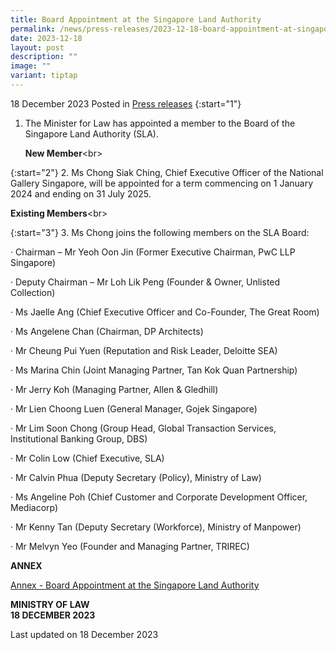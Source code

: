 ```yaml
---
title: Board Appointment at the Singapore Land Authority
permalink: /news/press-releases/2023-12-18-board-appointment-at-singapore-land-authority/
date: 2023-12-18
layout: post
description: ""
image: ""
variant: tiptap
---
```

18 December 2023 Posted in [Press releases](/news/press-releases)
{:start="1"} 
1. The Minister for Law has appointed a member to the Board of the Singapore Land Authority (SLA).</p><p><strong>New Member</strong>&lt;br&gt;</p><p>

{:start="2"} 
2. Ms Chong Siak Ching, Chief Executive Officer of the National Gallery Singapore, will be appointed for a term commencing on 1 January 2024 and ending on 31 July 2025.</p><p><strong>Existing Members</strong>&lt;br&gt;</p><p>

{:start="3"} 
3. Ms Chong joins the following members on the SLA Board:</p><p>· Chairman – Mr Yeoh Oon Jin (Former Executive Chairman, PwC LLP Singapore)</p><p>· Deputy Chairman – Mr Loh Lik Peng (Founder &amp; Owner, Unlisted Collection)</p><p>· Ms Jaelle Ang (Chief Executive Officer and Co-Founder, The Great Room)</p><p>· Ms Angelene Chan (Chairman, DP Architects)</p><p>· Mr Cheung Pui Yuen (Reputation and Risk Leader, Deloitte SEA)</p><p>· Ms Marina Chin (Joint Managing Partner, Tan Kok Quan Partnership)</p><p>· Mr Jerry Koh (Managing Partner, Allen &amp; Gledhill)</p><p>· Mr Lien Choong Luen (General Manager, Gojek Singapore)</p><p>· Mr Lim Soon Chong (Group Head, Global Transaction Services, Institutional Banking Group, DBS)</p><p>· Mr Colin Low (Chief Executive, SLA)</p><p>· Mr Calvin Phua (Deputy Secretary (Policy), Ministry of Law)</p><p>· Ms Angeline Poh (Chief Customer and Corporate Development Officer, Mediacorp)</p><p>· Mr Kenny Tan (Deputy Secretary (Workforce), Ministry of Manpower)</p><p>· Mr Melvyn Yeo (Founder and Managing Partner, TRIREC)</p><p></p><p>

<strong>ANNEX</strong></p><p><a href="/files/news/press-releases/2023/annex___board_appointment_at_the_singapore_land_authority.pdf" rel="noopener noreferrer nofollow" target="_blank">Annex - Board Appointment at the Singapore Land Authority</a></p><p></p><p>

**MINISTRY OF LAW**
<br>**18 DECEMBER 2023**


<p class="right-side-updated">Last updated on 18 December 2023</p>
